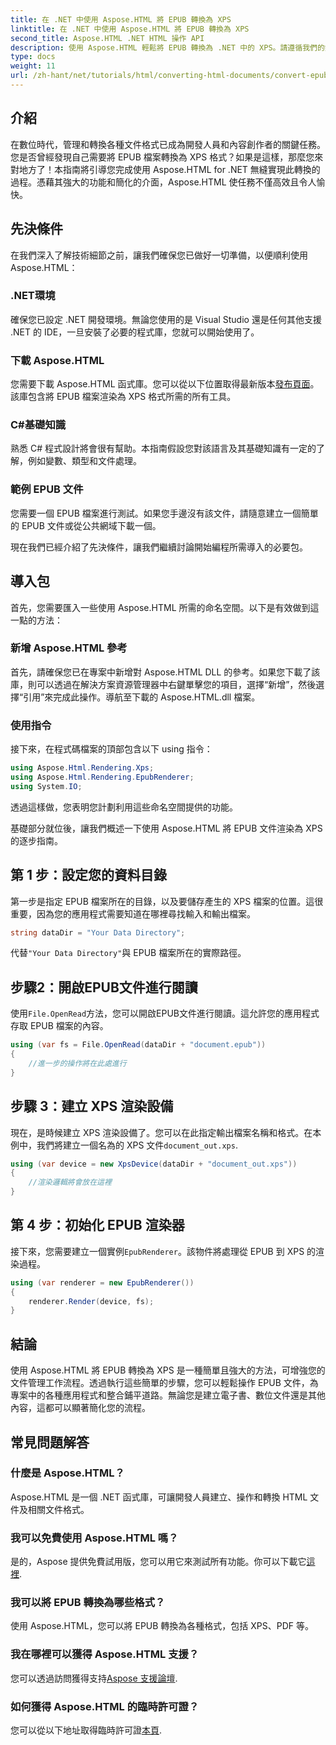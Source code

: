 ```yaml
---
title: 在 .NET 中使用 Aspose.HTML 將 EPUB 轉換為 XPS
linktitle: 在 .NET 中使用 Aspose.HTML 將 EPUB 轉換為 XPS
second_title: Aspose.HTML .NET HTML 操作 API
description: 使用 Aspose.HTML 輕鬆將 EPUB 轉換為 .NET 中的 XPS。請遵循我們的無縫文件渲染逐步指南。
type: docs
weight: 11
url: /zh-hant/net/tutorials/html/converting-html-documents/convert-epub-as-xps/
---
```

## 介紹

在數位時代，管理和轉換各種文件格式已成為開發人員和內容創作者的關鍵任務。您是否曾經發現自己需要將 EPUB 檔案轉換為 XPS 格式？如果是這樣，那麼您來對地方了！本指南將引導您完成使用 Aspose.HTML for .NET 無縫實現此轉換的過程。憑藉其強大的功能和簡化的介面，Aspose.HTML 使任務不僅高效且令人愉快。

## 先決條件

在我們深入了解技術細節之前，讓我們確保您已做好一切準備，以便順利使用 Aspose.HTML：

### .NET環境
確保您已設定 .NET 開發環境。無論您使用的是 Visual Studio 還是任何其他支援 .NET 的 IDE，一旦安裝了必要的程式庫，您就可以開始使用了。

### 下載 Aspose.HTML
您需要下載 Aspose.HTML 函式庫。您可以從以下位置取得最新版本[發布頁面](https://releases.aspose.com/html/net/)。該庫包含將 EPUB 檔案渲染為 XPS 格式所需的所有工具。

### C#基礎知識
熟悉 C# 程式設計將會很有幫助。本指南假設您對該語言及其基礎知識有一定的了解，例如變數、類型和文件處理。

### 範例 EPUB 文件
您需要一個 EPUB 檔案進行測試。如果您手邊沒有該文件，請隨意建立一個簡單的 EPUB 文件或從公共網域下載一個。

現在我們已經介紹了先決條件，讓我們繼續討論開始編程所需導入的必要包。

## 導入包

首先，您需要匯入一些使用 Aspose.HTML 所需的命名空間。以下是有效做到這一點的方法：

### 新增 Aspose.HTML 參考
首先，請確保您已在專案中新增對 Aspose.HTML DLL 的參考。如果您下載了該庫，則可以透過在解決方案資源管理器中右鍵單擊您的項目，選擇“新增”，然後選擇“引用”來完成此操作。導航至下載的 Aspose.HTML.dll 檔案。

### 使用指令
接下來，在程式碼檔案的頂部包含以下 using 指令：

```csharp
using Aspose.Html.Rendering.Xps;
using Aspose.Html.Rendering.EpubRenderer;
using System.IO;
```

透過這樣做，您表明您計劃利用這些命名空間提供的功能。

基礎部分就位後，讓我們概述一下使用 Aspose.HTML 將 EPUB 文件渲染為 XPS 的逐步指南。

## 第 1 步：設定您的資料目錄

第一步是指定 EPUB 檔案所在的目錄，以及要儲存產生的 XPS 檔案的位置。這很重要，因為您的應用程式需要知道在哪裡尋找輸入和輸出檔案。

```csharp
string dataDir = "Your Data Directory";
```

代替`"Your Data Directory"`與 EPUB 檔案所在的實際路徑。

## 步驟2：開啟EPUB文件進行閱讀

使用`File.OpenRead`方法，您可以開啟EPUB文件進行閱讀。這允許您的應用程式存取 EPUB 檔案的內容。

```csharp
using (var fs = File.OpenRead(dataDir + "document.epub"))
{
    //進一步的操作將在此處進行
}
```

## 步驟 3：建立 XPS 渲染設備

現在，是時候建立 XPS 渲染設備了。您可以在此指定輸出檔案名稱和格式。在本例中，我們將建立一個名為的 XPS 文件`document_out.xps`.

```csharp
using (var device = new XpsDevice(dataDir + "document_out.xps"))
{
    //渲染邏輯將會放在這裡
}
```

## 第 4 步：初始化 EPUB 渲染器

接下來，您需要建立一個實例`EpubRenderer`。該物件將處理從 EPUB 到 XPS 的渲染過程。

```csharp
using (var renderer = new EpubRenderer())
{
    renderer.Render(device, fs);
}
```

## 結論

使用 Aspose.HTML 將 EPUB 轉換為 XPS 是一種簡單且強大的方法，可增強您的文件管理工作流程。透過執行這些簡單的步驟，您可以輕鬆操作 EPUB 文件，為專案中的各種應用程式和整合鋪平道路。無論您是建立電子書、數位文件還是其他內容，這都可以顯著簡化您的流程。 

## 常見問題解答

### 什麼是 Aspose.HTML？
Aspose.HTML 是一個 .NET 函式庫，可讓開發人員建立、操作和轉換 HTML 文件及相關文件格式。

### 我可以免費使用 Aspose.HTML 嗎？
是的，Aspose 提供免費試用版，您可以用它來測試所有功能。你可以下載它[這裡](https://releases.aspose.com/).

### 我可以將 EPUB 轉換為哪些格式？
使用 Aspose.HTML，您可以將 EPUB 轉換為各種格式，包括 XPS、PDF 等。

### 我在哪裡可以獲得 Aspose.HTML 支援？
您可以透過訪問獲得支持[Aspose 支援論壇](https://forum.aspose.com/c/html/29).

### 如何獲得 Aspose.HTML 的臨時許可證？
您可以從以下地址取得臨時許可證[本頁](https://purchase.conholdate.com/temporary-license/).